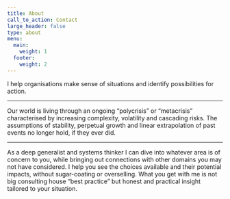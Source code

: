 ```yaml
---
title: About
call_to_action: Contact
large_header: false
type: about
menu:
  main:
    weight: 1
  footer:
    weight: 2
---
```


I help organisations make sense of situations and identify possibilities for action. 
***
Our world is living through an ongoing “polycrisis” or “metacrisis” characterised by increasing complexity, volatility and cascading risks. The assumptions of stability, perpetual growth and linear extrapolation of past events no longer hold, if they ever did.
***
As a deep generalist and systems thinker I can dive into whatever area is of concern to you, while bringing out connections with other domains you may not have considered. I help you see the choices available and their potential impacts, without sugar-coating or overselling. What you get with me is not big consulting house “best practice” but honest and practical insight tailored to your situation.
